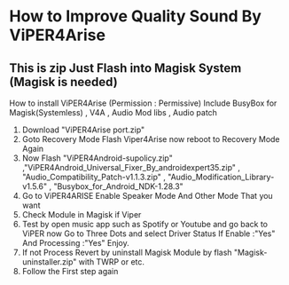 ﻿# How to Improve Quality Sound By ViPER4Arise
This is zip Just Flash into Magisk System (Magisk is needed)
---------------------------------------------------------------------------------
How to install ViPER4Arise (Permission : Permissive)
Include BusyBox for Magisk(Systemless) , V4A , Audio Mod libs , Audio patch
1. Download "ViPER4Arise port.zip"
2. Goto Recovery Mode Flash Viper4Arise now reboot to Recovery Mode Again
4. Now Flash "ViPER4Android-supolicy.zip" ,"ViPER4Android_Universal_Fixer_By_androidexpert35.zip" , "Audio_Compatibility_Patch-v1.1.3.zip" , "Audio_Modification_Library-v1.5.6" , "Busybox_for_Android_NDK-1.28.3"
5. Go to ViPER4ARISE Enable Speaker Mode And Other Mode That you want 
6. Check Module in Magisk if Viper 
7. Test by open music app such as Spotify or Youtube and go back to ViPER now Go to Three Dots and select Driver Status If Enable :"Yes" And Processing :"Yes" Enjoy.
8. If not Process Revert by uninstall Magisk Module by flash "Magisk-uninstaller.zip" with TWRP or etc.
9. Follow the First step again